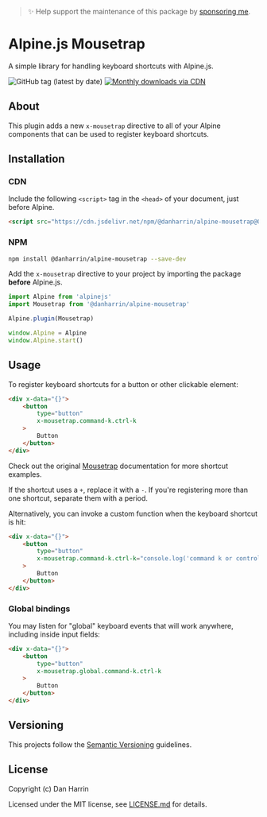 > ✨ Help support the maintenance of this package by [sponsoring me](https://github.com/sponsors/danharrin).

# Alpine.js Mousetrap

A simple library for handling keyboard shortcuts with Alpine.js.

![GitHub tag (latest by date)](https://img.shields.io/github/v/tag/danharrin/alpine-mousetrap?label=version&style=flat-square)
[![Monthly downloads via CDN](https://data.jsdelivr.com/v1/package/npm/@danharrin/alpine-mousetrap/badge)](https://www.jsdelivr.com/package/npm/@danharrin/alpine-mousetrap)

## About

This plugin adds a new `x-mousetrap` directive to all of your Alpine components that can be used to register keyboard shortcuts.

## Installation

### CDN

Include the following `<script>` tag in the `<head>` of your document, just before Alpine.

```html
<script src="https://cdn.jsdelivr.net/npm/@danharrin/alpine-mousetrap@0.x.x/dist/alpine-mousetrap.js" defer></script>
```

### NPM

```bash
npm install @danharrin/alpine-mousetrap --save-dev
```

Add the `x-mousetrap` directive to your project by importing the package **before** Alpine.js.

```js
import Alpine from 'alpinejs'
import Mousetrap from '@danharrin/alpine-mousetrap'

Alpine.plugin(Mousetrap)

window.Alpine = Alpine
window.Alpine.start()
```

## Usage

To register keyboard shortcuts for a button or other clickable element:

```html
<div x-data="{}">
    <button
        type="button"
        x-mousetrap.command-k.ctrl-k
    >
        Button
    </button>
</div>
```

Check out the original [Mousetrap](https://github.com/ccampbell/mousetrap) documentation for more shortcut examples.

If the shortcut uses a `+`, replace it with a `-`. If you're registering more than one shortcut, separate them with a period.

Alternatively, you can invoke a custom function when the keyboard shortcut is hit:

```html
<div x-data="{}">
    <button
        type="button"
        x-mousetrap.command-k.ctrl-k="console.log('command k or control k')"
    >
        Button
    </button>
</div>
```

### Global bindings

You may listen for "global" keyboard events that will work anywhere, including inside input fields:

```html
<div x-data="{}">
    <button
        type="button"
        x-mousetrap.global.command-k.ctrl-k
    >
        Button
    </button>
</div>
```

## Versioning

This projects follow the [Semantic Versioning](https://semver.org/) guidelines.

## License

Copyright (c) Dan Harrin

Licensed under the MIT license, see [LICENSE.md](LICENSE.md) for details.
